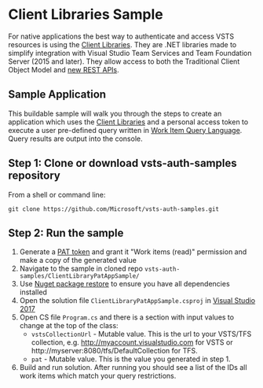 # Client Libraries Sample

For native applications the best way to authenticate and access VSTS resources is using the [Client Libraries](https://www.visualstudio.com/en-us/docs/integrate/get-started/client-libraries/dotnet). They are .NET libraries made to simplify integration with Visual Studio Team Services and Team Foundation Server (2015 and later). They allow access to both the Traditional Client Object Model and [new REST APIs](https://www.visualstudio.com/en-us/docs/integrate/api/overview).

## Sample Application

 This buildable sample will walk you through the steps to create an application which uses the [Client Libraries](https://www.visualstudio.com/en-us/docs/integrate/get-started/client-libraries/dotnet) and a personal access token to execute a user pre-defined query written in [Work Item Query Language](https://msdn.microsoft.com/en-us/library/bb130198(v=vs.90).aspx). Query results are output into the console.

 ## Step 1: Clone or download vsts-auth-samples repository

From a shell or command line: 
```no-highlight
git clone https://github.com/Microsoft/vsts-auth-samples.git
```

## Step 2: Run the sample

1. Generate a [PAT token](https://docs.microsoft.com/en-us/vsts/organizations/accounts/use-personal-access-tokens-to-authenticate?view=vsts) and grant it "Work items (read)" permission and make a copy of the generated value
2. Navigate to the sample in cloned repo `vsts-auth-samples/ClientLibraryPatAppSample/`
3. Use [Nuget package restore](https://docs.microsoft.com/en-us/nuget/consume-packages/package-restore) to ensure you have all dependencies installed
4. Open the solution file `ClientLibraryPatAppSample.csproj` in [Visual Studio 2017](https://www.visualstudio.com/downloads/)
5. Open CS file `Program.cs` and there is a section with input values to change at the top of the class:
    * `vstsCollectionUrl` - Mutable value. This is the url to your VSTS/TFS collection, e.g. http://myaccount.visualstudio.com for VSTS or http://myserver:8080/tfs/DefaultCollection for TFS.
    * `pat` - Mutable value. This is the value you generated in step 1.
6. Build and run solution. After running you should see a list of the IDs all work items which match your query restrictions.
